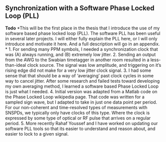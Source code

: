 ## Synchronization with a Software Phase Locked Loop (PLL)

**Todo** *This will be the first place in the thesis that I introduce the use of my software based phase locked loop (PLL). The software PLL has been useful in several later projects. I will either fully explain the PLL here, or I will only introduce and motivate it here. And a full description will go in an appendix. * 1. For sending many PPM symbols, I needed a synchronization clock that was (A) always running, and (B) extremely low jitter. 2. Sending an output from the AWG to the Swabian timetagger in another room resulted in a less-than-ideal clock source. The signal was low amplitude, and triggering on it’s rising edge did not make for a very low jitter clock signal. 3. I had some sense that that should be a way of ‘averaging’ past clock cycles in some way to cancel jitter. After some research and failed tests toward developing my own averaging method, I learned a software based Phase Locked Loop is just what I needed. 4. Initial version was adapted from a Matlab code on the Phase Locked Loop wikipedia page. That code was written for a sampled sign wave, but I adapted to take in just one data point per period. For our non-coherent and time-resolved types of measurements with SNSPDs, we typically only have clocks of this type. Where the clock is expressed by some type of optical or RF pulse that arrives on a regular period. 5. More recently Rahaf Youssef and I have worked on updating our software PLL tools so that its easier to understand and reason about, and easier to lock to a given signal.
